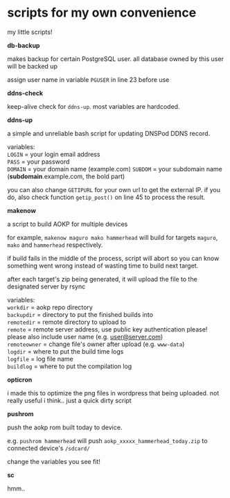 scripts for my own convenience
=======

my little scripts!


**db-backup**

makes backup for certain PostgreSQL user. all database owned by this user will be backed up

assign user name in variable `PGUSER` in line 23 before use

**ddns-check**

keep-alive check for `ddns-up`. most variables are hardcoded.

**ddns-up**

a simple and unreliable bash script for updating DNSPod DDNS record.

variables:  
`LOGIN` = your login email address  
`PASS` = your password  
`DOMAIN` = your domain name (example.com)
`SUBDOM` = your subdomain name (**subdomain**.example.com, the bold part)  

you can also change `GETIPURL` for your own url to get the external IP. if you do, also check function `getip_post()` on line 45 to process the result.

**makenow**

a script to build AOKP for multiple devices

for example, `makenow maguro mako hammerhead` will build for targets `maguro`, `mako` and `hammerhead` respectively.

if build fails in the middle of the process, script will abort so you can know something went wrong instead of wasting time to build next target.

after each target's zip being generated, it will upload the file to the designated server by rsync

variables:  
`workdir` = aokp repo directory  
`backupdir` = directory to put the finished builds into  
`remotedir` = remote directory to upload to  
`remote` = remote server address, use public key authentication please! please also include user name (e.g. user@server.com)  
`remoteowner` = change file's owner after upload (e.g. `www-data`)  
`logdir` = where to put the build time logs  
`logfile` = log file name  
`buildlog` = where to put the compilation log  

**opticron**

i made this to optimize the png files in wordpress that being uploaded. not really useful i think.. just a quick dirty script

**pushrom**

push the aokp rom built today to device.

e.g. `pushrom hammerhead` will push `aokp_xxxxx_hammerhead_today.zip` to connected device's `/sdcard/`  

change the variables you see fit!

**sc**

hmm..